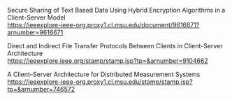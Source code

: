 Secure Sharing of Text Based Data Using Hybrid Encryption Algorithms in a Client-Server Model  
https://ieeexplore-ieee-org.proxy1.cl.msu.edu/document/9616671?arnumber=9616671  

Direct and Indirect File Transfer Protocols Between Clients in Client-Server Architecture  
https://ieeexplore.ieee.org/stamp/stamp.jsp?tp=&arnumber=9104662  

A Client–Server Architecture for Distributed Measurement Systems  
https://ieeexplore-ieee-org.proxy1.cl.msu.edu/stamp/stamp.jsp?tp=&arnumber=746572
